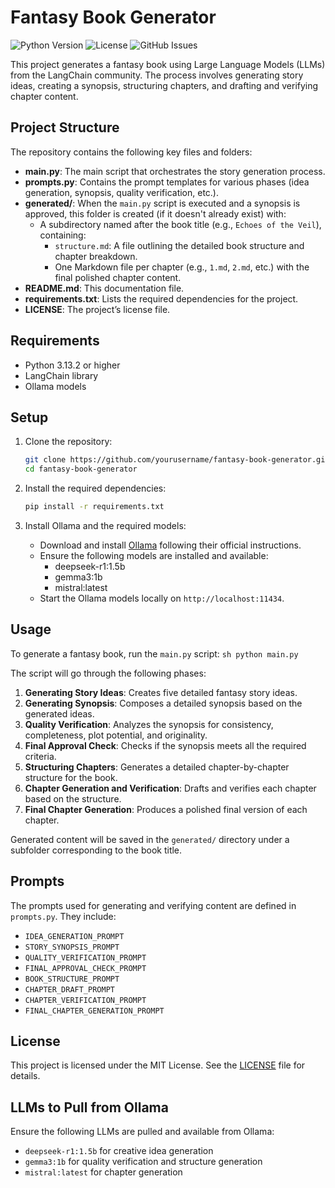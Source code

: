 # Fantasy Book Generator

![Python Version](https://img.shields.io/badge/python-3.13.2-blue)
![License](https://img.shields.io/badge/license-MIT-green)
![GitHub Issues](https://img.shields.io/github/issues/EngineerDogIta/fantasy-book-generator)

This project generates a fantasy book using Large Language Models (LLMs) from the LangChain community. The process involves generating story ideas, creating a synopsis, structuring chapters, and drafting and verifying chapter content.

## Project Structure

The repository contains the following key files and folders:

- **main.py**: The main script that orchestrates the story generation process.
- **prompts.py**: Contains the prompt templates for various phases (idea generation, synopsis, quality verification, etc.).
- **generated/**: When the `main.py` script is executed and a synopsis is approved, this folder is created (if it doesn't already exist) with:
  - A subdirectory named after the book title (e.g., `Echoes of the Veil`), containing:
    - `structure.md`: A file outlining the detailed book structure and chapter breakdown.
    - One Markdown file per chapter (e.g., `1.md`, `2.md`, etc.) with the final polished chapter content.
- **README.md**: This documentation file.
- **requirements.txt**: Lists the required dependencies for the project.
- **LICENSE**: The project’s license file.

## Requirements

- Python 3.13.2 or higher
- LangChain library
- Ollama models

## Setup

1. Clone the repository:
    ```sh
    git clone https://github.com/yourusername/fantasy-book-generator.git
    cd fantasy-book-generator
    ```

2. Install the required dependencies:
    ```sh
    pip install -r requirements.txt
    ```

3. Install Ollama and the required models:
    - Download and install [Ollama](https://ollama.ai) following their official instructions.
    - Ensure the following models are installed and available:
        - deepseek-r1:1.5b
        - gemma3:1b
        - mistral:latest
    - Start the Ollama models locally on `http://localhost:11434`.

## Usage

To generate a fantasy book, run the `main.py` script:
    ```sh
    python main.py
    ```

The script will go through the following phases:

1. **Generating Story Ideas**: Creates five detailed fantasy story ideas.
2. **Generating Synopsis**: Composes a detailed synopsis based on the generated ideas.
3. **Quality Verification**: Analyzes the synopsis for consistency, completeness, plot potential, and originality.
4. **Final Approval Check**: Checks if the synopsis meets all the required criteria.
5. **Structuring Chapters**: Generates a detailed chapter-by-chapter structure for the book.
6. **Chapter Generation and Verification**: Drafts and verifies each chapter based on the structure.
7. **Final Chapter Generation**: Produces a polished final version of each chapter.

Generated content will be saved in the `generated/` directory under a subfolder corresponding to the book title.

## Prompts

The prompts used for generating and verifying content are defined in `prompts.py`. They include:

- `IDEA_GENERATION_PROMPT`
- `STORY_SYNOPSIS_PROMPT`
- `QUALITY_VERIFICATION_PROMPT`
- `FINAL_APPROVAL_CHECK_PROMPT`
- `BOOK_STRUCTURE_PROMPT`
- `CHAPTER_DRAFT_PROMPT`
- `CHAPTER_VERIFICATION_PROMPT`
- `FINAL_CHAPTER_GENERATION_PROMPT`

## License

This project is licensed under the MIT License. See the [LICENSE](LICENSE) file for details.

## LLMs to Pull from Ollama

Ensure the following LLMs are pulled and available from Ollama:

- `deepseek-r1:1.5b` for creative idea generation
- `gemma3:1b` for quality verification and structure generation
- `mistral:latest` for chapter generation